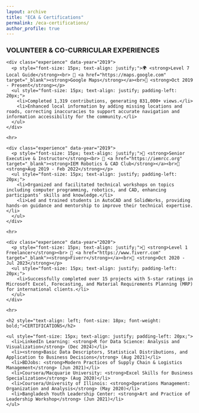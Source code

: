 ```yaml
---
layout: archive
title: "ECA & Certifications"
permalink: /eca-certifications/
author_profile: true
---
```


<div class="main-content">
  <div id="eca-certifications">
    <h2 style="text-align: left; font-size: 18px; font-weight: bold;">VOLUNTEER & CO-CURRICULAR EXPERIENCES</h2>

    <div class="experience" data-year="2019">
      <p style="font-size: 15px; text-align: justify;">🌍 <strong>Level 7 Local Guide</strong><br> 🏢 <a href="https://maps.google.com" target="_blank"><strong>Google Maps</strong></a><br>📅 <strong>Oct 2019 - Present</strong></p>
      <ul style="font-size: 15px; text-align: justify; padding-left: 20px;">
        <li>Completed 1,319 contributions, generating 831,000+ views.</li>
        <li>Enhanced local information by adding missing locations and roads, correcting inaccuracies to support accurate navigation and information accessibility for the community.</li>
      </ul>
    </div>

    <hr>

    <div class="experience" data-year="2019">
      <p style="font-size: 15px; text-align: justify;">🤖 <strong>Senior Executive & Instructor</strong><br> 🏢 <a href="https://iemrcc.org" target="_blank"><strong>IEM Robotics & CAD Club</strong></a><br>📅 <strong>Aug 2019 - Feb 2022</strong></p>
      <ul style="font-size: 15px; text-align: justify; padding-left: 20px;">
        <li>Organized and facilitated technical workshops on topics including computer programming, robotics, and CAD, enhancing participants’ skills and knowledge.</li>
        <li>Led and trained students in AutoCAD and SolidWorks, providing hands-on guidance and mentorship to improve their technical expertise.</li>
      </ul>
    </div>

    <hr>

    <div class="experience" data-year="2020">
      <p style="font-size: 15px; text-align: justify;">💼 <strong>Level 1 Freelancer</strong><br> 🏢 <a href="https://www.fiverr.com" target="_blank"><strong>Fiverr</strong></a><br>📅 <strong>Oct 2020 - Jul 2023</strong></p>
      <ul style="font-size: 15px; text-align: justify; padding-left: 20px;">
        <li>Successfully completed over 15 projects with 5-star ratings in Microsoft Excel, Forecasting, and Material Requirements Planning (MRP) for international clients.</li>
      </ul>
    </div>

    <hr>

    <h2 style="text-align: left; font-size: 18px; font-weight: bold;">CERTIFICATIONS</h2>

    <ul style="font-size: 15px; text-align: justify; padding-left: 20px;">
      <li>LinkedIn Learning: <strong>R for Data Science: Analysis and Visualization</strong> (Dec 2024)</li>
      <li><strong>Basic Data Descriptors, Statistical Distributions, and Application to Business Decisions</strong> (Aug 2021)</li>
      <li>BDJobs: <strong>Modern Practices of Supply Chain & Logistics Management</strong> (Jun 2021)</li>
      <li>Coursera/Macquarie University: <strong>Excel Skills for Business Specialization</strong> (Aug 2020)</li>
      <li>Coursera/University of Illinois: <strong>Operations Management: Organization and Analysis</strong> (May 2020)</li>
      <li>Bangladesh Youth Leadership Center: <strong>Art and Practice of Leadership Workshop</strong> (Jun 2021)</li>
    </ul>
  </div>
</div>

